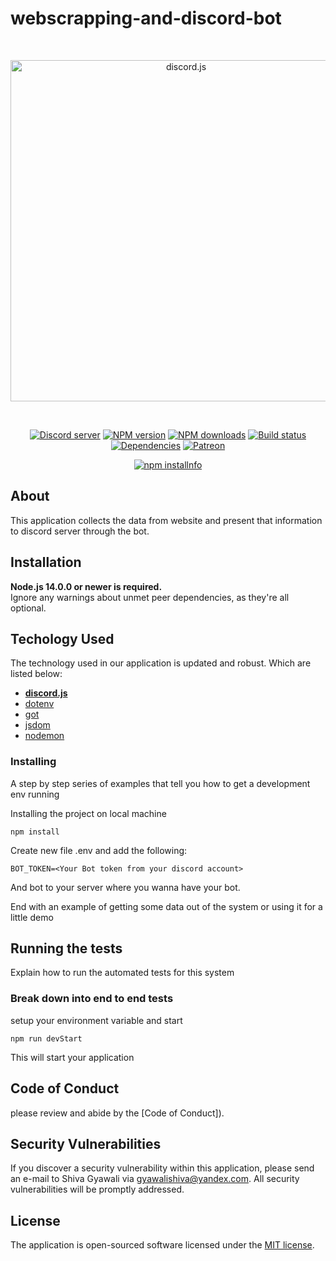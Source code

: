 # webscrapping-and-discord-bot

<div align="center">
  <br />
  <p>
    <a href="https://discord.js.org"><img src="https://discord.js.org/static/logo.svg" width="546" alt="discord.js" /></a>
  </p>
  <br />
  <p>
    <a href="https://discord.gg/bRCvFy9"><img src="https://img.shields.io/discord/222078108977594368?color=7289da&logo=discord&logoColor=white" alt="Discord server" /></a>
    <a href="https://www.npmjs.com/package/discord.js"><img src="https://img.shields.io/npm/v/discord.js.svg?maxAge=3600" alt="NPM version" /></a>
    <a href="https://www.npmjs.com/package/discord.js"><img src="https://img.shields.io/npm/dt/discord.js.svg?maxAge=3600" alt="NPM downloads" /></a>
    <a href="https://github.com/discordjs/discord.js/actions"><img src="https://github.com/discordjs/discord.js/workflows/Testing/badge.svg" alt="Build status" /></a>
    <a href="https://david-dm.org/discordjs/discord.js"><img src="https://img.shields.io/david/discordjs/discord.js.svg?maxAge=3600" alt="Dependencies" /></a>
    <a href="https://www.patreon.com/discordjs"><img src="https://img.shields.io/badge/donate-patreon-F96854.svg" alt="Patreon" /></a>
  </p>
  <p>
    <a href="https://nodei.co/npm/discord.js/"><img src="https://nodei.co/npm/discord.js.png?downloads=true&stars=true" alt="npm installnfo" /></a>
  </p>
</div>


## About

This application collects the data from website and present that information to discord server through the bot.


## Installation

**Node.js 14.0.0 or newer is required.**  
Ignore any warnings about unmet peer dependencies, as they're all optional.


## Techology Used

The technology used in our application is updated and robust. Which are listed below:

-   **[discord.js](https://discord.js.org)**
-   [dotenv](https://www.npmjs.com/package/dotenv)
-   [got](https://github.com/sindresorhus/got#readme)
-   [jsdom](https://github.com/jsdom/jsdom#readme)
-   [nodemon](https://nodemon.io/)



### Installing

A step by step series of examples that tell you how to get a development env running

Installing the project on local machine

```
npm install
```
Create new file .env and add the following:
```
BOT_TOKEN=<Your Bot token from your discord account>
```
And bot to your server where you wanna have your bot.


End with an example of getting some data out of the system or using it for a little demo

## Running the tests

Explain how to run the automated tests for this system

### Break down into end to end tests



setup your environment variable and start 

```
npm run devStart
```
This will start your application 

## Code of Conduct

please review and abide by the [Code of Conduct]).

## Security Vulnerabilities

If you discover a security vulnerability within this application, please send an e-mail to Shiva Gyawali via [gyawalishiva@yandex.com](mailto:gyawalishiva@yandex.com). All security vulnerabilities will be promptly addressed.

## License

The application is open-sourced software licensed under the [MIT license](https://opensource.org/licenses/MIT).

